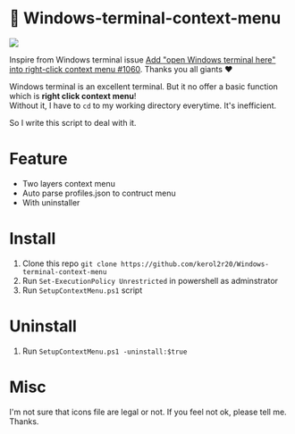 # 🧾 Windows-terminal-context-menu 

![](https://i.imgur.com/gDG1nJs.png)

Inspire from Windows terminal issue [Add "open Windows terminal here" into right-click context menu #1060](https://github.com/microsoft/terminal/issues/1060). Thanks you all giants ❤

Windows terminal is an excellent terminal. But it no offer a basic function which is **right click context menu**!  
Without it, I have to `cd` to my working directory everytime. It's inefficient.  

So I write this script to deal with it.

# Feature
* Two layers context menu
* Auto parse profiles.json to contruct menu
* With uninstaller

# Install
1. Clone this repo
`git clone https://github.com/kerol2r20/Windows-terminal-context-menu`
2. Run `Set-ExecutionPolicy Unrestricted` in powershell as adminstrator
3. Run `SetupContextMenu.ps1` script

# Uninstall
1. Run `SetupContextMenu.ps1 -uninstall:$true`

# Misc
I'm not sure that icons file are legal or not. If you feel not ok, please tell me. Thanks.
